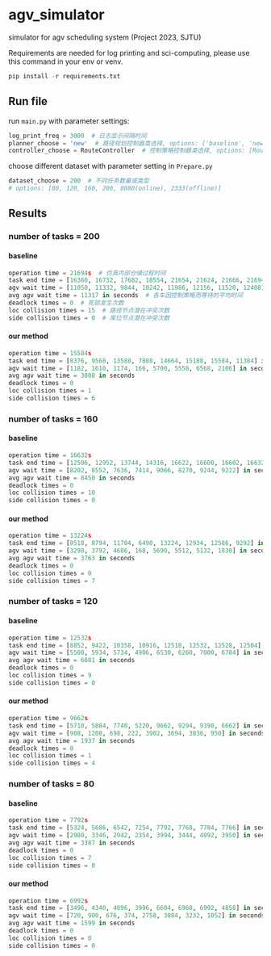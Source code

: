 # agv_simulator
simulator for agv scheduling system (Project 2023, SJTU)

Requirements are needed for log printing and sci-computing, please use this command in your env or venv.
```python
pip install -r requirements.txt
```

## Run file
run ```main.py``` with parameter settings:
```python
log_print_freq = 3000  # 日志显示间隔时间
planner_choose = 'new'  # 路径规划控制器类选择, options: ['baseline', 'new']
controller_choose = RouteController  # 控制策略控制器类选择, options: [RouteController, RouteController_basic, RouteController_basic_multitask]
```
choose different dataset with parameter setting in ```Prepare.py```
```python
dataset_choose = 200  # 不同任务数量或类型
# options: [80, 120, 160, 200, 8080(online), 2333(offline)]
```
## Results
### number of tasks = 200
#### baseline
```python
operation time = 21694s  # 仿真内部仓储过程时间
task end time = [16360, 16732, 17682, 18554, 21654, 21624, 21666, 21694] in seconds  # 各车执行完各自任务的时间
agv wait time = [11050, 11332, 9844, 10242, 11986, 12156, 11520, 12408] in seconds  # 各车因控制策略而等待的时间
avg agv wait time = 11317 in seconds  # 各车因控制策略而等待的平均时间
deadlock times = 0  # 死锁发生次数
loc collision times = 15  # 路径节点潜在冲突次数
side collision times = 0  # 库位节点潜在冲突次数
```
#### our method
```python
operation time = 15584s
task end time = [8376, 9568, 13588, 7888, 14664, 15188, 15584, 11384] in seconds
agv wait time = [1182, 1610, 1174, 166, 5700, 5558, 6568, 2106] in seconds
avg agv wait time = 3008 in seconds
deadlock times = 0
loc collision times = 1
side collision times = 6
```

### number of tasks = 160
#### baseline
```python
operation time = 16632s
task end time = [12506, 12952, 13744, 14316, 16622, 16600, 16602, 16632] in seconds
agv wait time = [8202, 8552, 7636, 7414, 9066, 8270, 9244, 9222] in seconds
avg agv wait time = 8450 in seconds
deadlock times = 0
loc collision times = 10
side collision times = 0
```
#### our method
```python
operation time = 13224s
task end time = [8518, 8794, 11704, 6490, 13224, 12934, 12586, 9292] in seconds
agv wait time = [3298, 3792, 4686, 168, 5690, 5512, 5132, 1830] in seconds
avg agv wait time = 3763 in seconds
deadlock times = 0
loc collision times = 0
side collision times = 7
```

### number of tasks = 120
#### baseline
```python
operation time = 12532s
task end time = [8852, 9422, 10358, 10916, 12518, 12532, 12528, 12504] in seconds
agv wait time = [5500, 5934, 5734, 4906, 6530, 6260, 7000, 6784] in seconds
avg agv wait time = 6081 in seconds
deadlock times = 0
loc collision times = 9
side collision times = 0
```
#### our method
```python
operation time = 9662s
task end time = [5710, 5884, 7740, 5220, 9662, 9294, 9390, 6662] in seconds
agv wait time = [988, 1208, 698, 222, 3902, 3694, 3836, 950] in seconds
avg agv wait time = 1937 in seconds
deadlock times = 0
loc collision times = 1
side collision times = 4
```

### number of tasks = 80
#### baseline
```python
operation time = 7792s
task end time = [5324, 5686, 6542, 7254, 7792, 7768, 7784, 7766] in seconds
agv wait time = [2980, 3346, 2942, 2354, 3994, 3444, 4092, 3950] in seconds
avg agv wait time = 3387 in seconds
deadlock times = 0
loc collision times = 7
side collision times = 0
```
#### our method
```python
operation time = 6992s
task end time = [3496, 4340, 4896, 3996, 6604, 6968, 6992, 4858] in seconds
agv wait time = [720, 900, 676, 374, 2758, 3084, 3232, 1052] in seconds
avg agv wait time = 1599 in seconds
deadlock times = 0
loc collision times = 0
side collision times = 0
```
